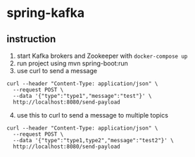 # spring-kafka

## instruction

1. start Kafka brokers and Zookeeper with `docker-compose up`
2. run project using mvn spring-boot:run
3. use curl to send a message 
```
curl --header "Content-Type: application/json" \
  --request POST \
  --data '{"type":"type1","message":"test"}' \
  http://localhost:8080/send-payload
```
4. use this to curl to send a message to multiple topics
```
curl --header "Content-Type: application/json" \
  --request POST \
  --data '{"type":"type1,type2","message":"test2"}' \
  http://localhost:8080/send-payload
```